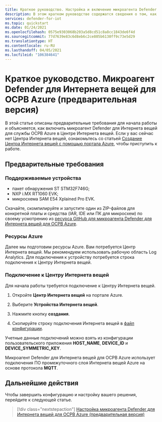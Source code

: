 ```yaml
---
title: Краткое руководство. Настройка и включение микроагента Defender для Интернета вещей для ОСРВ Azure
description: В этом кратком руководстве содержатся сведения о том, как подключить и включить микроагент Defender для Интернета вещей для службы ОСРВ Azure в Центре Интернета вещей Azure.
services: defender-for-iot
ms.topic: quickstart
ms.date: 01/24/2021
ms.openlocfilehash: 0575e9303068b203a5d8cd51c8a8cc1843de6f4d
ms.sourcegitcommit: 77d7639e83c6d8eb6c2ce805b6130ff9c73e5d29
ms.translationtype: HT
ms.contentlocale: ru-RU
ms.lasthandoff: 04/05/2021
ms.locfileid: "106384641"
---
```

# <a name="quickstart-defender-iot-micro-agent-for-azure-rtos-preview"></a>Краткое руководство. Микроагент Defender для Интернета вещей для ОСРВ Azure (предварительная версия)

В этой статье описаны предварительные требования для начала работы и объясняется, как включить микроагент Defender для Интернета вещей для службы ОСРВ Azure в Центре Интернета вещей. Если у вас сейчас нет Центра Интернета вещей, ознакомьтесь со статьей [Создание Центра Интернета вещей с помощью портала Azure](../iot-hub/iot-hub-create-through-portal.md), чтобы приступить к работе.

## <a name="prerequisites"></a>Предварительные требования 

### <a name="supported-devices"></a>Поддерживаемые устройства

- пакет обнаружения ST STM32F746G;
- NXP i.MX RT1060 EVK;
- микросхема SAM E54 Xplained Pro EVK.

Скачайте, скомпилируйте и запустите один из ZIP-файлов для конкретной платы и средства (IAR, IDE или ПК для микросхем) по своему усмотрению из [ресурса GitHub для микроагента Defender для Интернета вещей для ОСРВ Azure](https://github.com/azure-rtos/azure-iot-preview/releases).

### <a name="azure-resources"></a>Ресурсы Azure

Далее мы подготовим ресурсы Azure. Вам потребуется Центр Интернета вещей. Мы рекомендуем использовать рабочую область Log Analytics. Для подключения к устройству потребуется строка подключения к Центру Интернета вещей. 
  
### <a name="iot-hub-connection"></a>Подключение к Центру Интернета вещей

Для начала работы требуется подключение к Центру Интернета вещей. 

1. Откройте **Центр Интернета вещей** на портале Azure.

1. Выберите **Устройства Интернета вещей**.

1. Нажмите кнопку **создания**.

1. Скопируйте строку подключения Интернета вещей в [файл конфигурации](how-to-azure-rtos-security-module.md).

Учетные данные подключений можно взять из конфигурации пользовательского приложения **HOST_NAME**, **DEVICE_ID** и **DEVICE_SYMMETRIC_KEY**.

Микроагент Defender для Интернета вещей для ОСРВ Azure использует подключения ПО промежуточного слоя Интернета вещей Azure на основе протокола **MQTT**.

## <a name="next-steps"></a>Дальнейшие действия

Чтобы завершить конфигурацию и настройку вашего решения, перейдите к следующей статье.

> [!div class="nextstepaction"]
> [Настройка микроагента Defender для Интернета вещей для ОСРВ Azure (предварительная версия)](how-to-azure-rtos-security-module.md)
